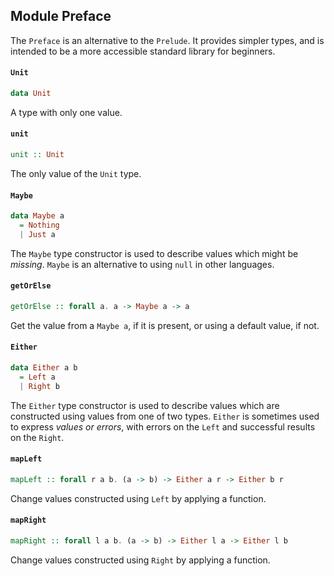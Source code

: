 ## Module Preface

The `Preface` is an alternative to the `Prelude`. It provides simpler types,
and is intended to be a more accessible standard library for beginners.

#### `Unit`

``` purescript
data Unit
```

A type with only one value.

#### `unit`

``` purescript
unit :: Unit
```

The only value of the `Unit` type.

#### `Maybe`

``` purescript
data Maybe a
  = Nothing
  | Just a
```

The `Maybe` type constructor is used to describe values which might be _missing_.
`Maybe` is an alternative to using `null` in other languages.

#### `getOrElse`

``` purescript
getOrElse :: forall a. a -> Maybe a -> a
```

Get the value from a `Maybe a`, if it is present, or using a default value, if not.

#### `Either`

``` purescript
data Either a b
  = Left a
  | Right b
```

The `Either` type constructor is used to describe values which are constructed using values
from one of two types.
`Either` is sometimes used to express _values or errors_, with errors on the `Left` and successful results
on the `Right`.

#### `mapLeft`

``` purescript
mapLeft :: forall r a b. (a -> b) -> Either a r -> Either b r
```

Change values constructed using `Left` by applying a function. 

#### `mapRight`

``` purescript
mapRight :: forall l a b. (a -> b) -> Either l a -> Either l b
```

Change values constructed using `Right` by applying a function.



